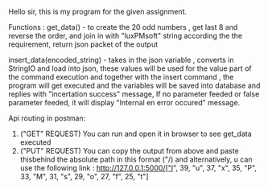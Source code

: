 Hello sir, this is my program for the given assignment.

Functions :
get_data() -  to create the 20 odd numbers , 
              get last 8 and reverse the order, 
              and join in with "luxPMsoft" string according the the requirement,
              return json packet of the output

insert_data(encoded_string) - takes in the json variable ,
                              converts in StringIO and load into json, 
                              these values will be used for the value part of the command execution and together with the insert command , 
                              the program will get executed and the variables will be saved into database and replies with "incertation success" message,
                              If no parameter feeded or false parameter feeded, it will display "Internal en error occured" message.
                              
                              
Api routing in postman:
1. ("GET" REQUEST) You can run and open it in browser to see get_data executed
2. ("PUT" REQUEST) You can copy the output from above and paste thisbehind the absolute path in this format ("/<output>) and alternatively, 
  u can use the following link :
  http://127.0.0.1:5000/["l", 39, "u", 37, "x", 35, "P", 33, "M", 31, "s", 29, "o", 27, "f", 25, "t"]
